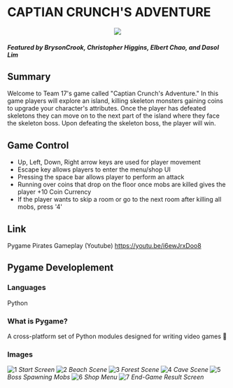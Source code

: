 # CAPTIAN CRUNCH'S ADVENTURE
<div align="center">
    <img src="https://images-wixmp-ed30a86b8c4ca887773594c2.wixmp.com/f/b2785b52-9aa3-4b94-b89e-44b3b68b1a81/dd956cw-3e208876-69e4-4b90-a658-a59aaf7a5849.gif?token=eyJ0eXAiOiJKV1QiLCJhbGciOiJIUzI1NiJ9.eyJzdWIiOiJ1cm46YXBwOjdlMGQxODg5ODIyNjQzNzNhNWYwZDQxNWVhMGQyNmUwIiwiaXNzIjoidXJuOmFwcDo3ZTBkMTg4OTgyMjY0MzczYTVmMGQ0MTVlYTBkMjZlMCIsIm9iaiI6W1t7InBhdGgiOiJcL2ZcL2IyNzg1YjUyLTlhYTMtNGI5NC1iODllLTQ0YjNiNjhiMWE4MVwvZGQ5NTZjdy0zZTIwODg3Ni02OWU0LTRiOTAtYTY1OC1hNTlhYWY3YTU4NDkuZ2lmIn1dXSwiYXVkIjpbInVybjpzZXJ2aWNlOmZpbGUuZG93bmxvYWQiXX0.BYAhw6Gv_EZTQEuK1wEmt2mAuamn6DqX7kCLz43W1Po">
</div>

#### _Featured by BrysonCrook, Christopher Higgins, Elbert Chao, and Dasol Lim_

## Summary
Welcome to Team 17's game called "Captian Crunch's Adventure." In this game players will explore an island, killing skeleton monsters gaining coins to upgrade your character's attributes. Once the player has defeated skeletons they can move on to the next part of the island where they face the skeleton boss. Upon defeating the skeleton boss, the player will win.

## Game Control
- Up, Left, Down, Right arrow keys are used for player movement
- Escape key allows players to enter the menu/shop UI
- Pressing the space bar allows player to perform an attack
- Running over coins that drop on the floor once mobs are killed gives the player +10 Coin Currency
- If the player wants to skip a room or go to the next room after killing all mobs, press '4'

## Link
Pygame Pirates Gameplay (Youtube)
https://youtu.be/i6ewJrxDoo8

## Pygame Developlement

### Languages
Python

### What is Pygame?
A cross-platform set of Python modules designed for writing video games 🚀

### Images
![1](https://github.com/DasolLim/Pygame_Pirates/assets/92288227/dc23b0bf-7558-4c77-ac52-bf99216baf02)
_Start Screen_
![2](https://github.com/DasolLim/Pygame_Pirates/assets/92288227/712876b6-57d0-44ce-a5ad-032dee6d4c39)
_Beach Scene_
![3](https://github.com/DasolLim/Pygame_Pirates/assets/92288227/64fcc8db-fc1e-4d9d-b718-769d7f36b2cd)
_Forest Scene_
![4](https://github.com/DasolLim/Pygame_Pirates/assets/92288227/3fae8b3e-493f-41ce-a417-f40b495ef8a1)
_Cave Scene_
![5](https://github.com/DasolLim/Pygame_Pirates/assets/92288227/515f8ca4-6322-422c-b7d8-39c2ae1c7548)
_Boss Spawning Mobs_
![6](https://github.com/DasolLim/Pygame_Pirates/assets/92288227/6a852ab5-5606-401e-a041-756e38811e0a)
_Shop Menu_
![7](https://github.com/DasolLim/Pygame_Pirates/assets/92288227/1756998d-7daf-4a4b-ab82-0d07e1aa23f6)
_End-Game Result Screen_

